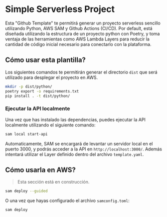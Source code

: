 # Simple Serverless Project

Esta "Github Template" te permitirá generar un proyecto serverless sencillo utilizando Python, AWS SAM y Github Actions (CI/CD).
Por default, está diseñada utilizando la estructura de un proyecto python con Poetry, y toma ventaja de las herramientas como AWS Lambda Layers para reducir la cantidad de código inicial necesario para conectarlo con la plataforma.


## Cómo usar esta plantilla?

Los siguientes comandos te permitirán generar el directorio `dist` que será utilizado para desplegar el proyecto en AWS.

```bash
mkdir -p dist/python/
poetry export -o requirements.txt
pip install . -t dist/python/
```

### Ejecutar la API localmente

Una vez que has instalado las dependencias, puedes ejecutar la API localmente utilizando el siguiente comando:

```bash
sam local start-api
```

Automaticamente, SAM se encargará de levantar un servidor local en el puerto 3000, y podrás acceder a la API en `http://localhost:3000/`. Además intentará utilizar el Layer definido dentro del archivo `template.yaml`.

## Cómo usarla en AWS?

> Esta sección está en construcción.

```bash
sam deploy --guided
```

O una vez que hayas configurado el archivo `samconfig.toml`:

```bash
sam deploy
```
